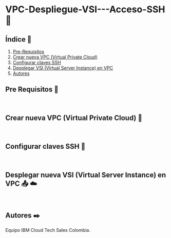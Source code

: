 # VPC-Despliegue-VSI---Acceso-SSH 🔐


## Índice  📰
1. [Pre-Requisitos](#Pre-Requisitos-pencil)
2. [Crear nueva VPC (Virtual Private Cloud)](#Crear-nueva-VPC-Virtual-Private-Cloud-mag_right)
3. [Configurar claves SSH](#Configurar-claves-SSH-file_folder)
4. [Desplegar VSI (Virtual Server Instance) en VPC](#Crear-nueva-VSI-Virtual-Server-Instance-outbox_tray-cloud)
5. [Autores](#Autores-black_nib)


## Pre Requisitos :pencil:
<br />

## Crear nueva VPC (Virtual Private Cloud) :mag_right:
<br />

## Configurar claves SSH :file_folder:
<br />

## Desplegar nueva VSI (Virtual Server Instance) en VPC :outbox_tray: :cloud:
<br />

## Autores :black_nib:
Equipo IBM Cloud Tech Sales Colombia.
<br />

